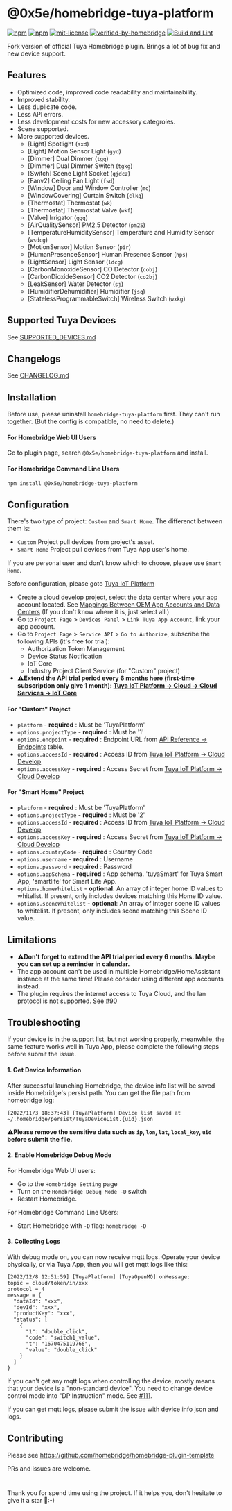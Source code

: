 # @0x5e/homebridge-tuya-platform

[![npm](https://badgen.net/npm/v/@0x5e/homebridge-tuya-platform)](https://npmjs.com/package/@0x5e/homebridge-tuya-platform)
[![npm](https://badgen.net/npm/dt/@0x5e/homebridge-tuya-platform)](https://npmjs.com/package/@0x5e/homebridge-tuya-platform)
[![mit-license](https://badgen.net/npm/license/@0x5e/homebridge-tuya-platform)](https://github.com/0x5e/homebridge-tuya-platform/blob/main/LICENSE)
[![verified-by-homebridge](https://badgen.net/badge/homebridge/verified/purple)](https://github.com/homebridge/homebridge/wiki/Verified-Plugins)
[![Build and Lint](https://github.com/0x5e/homebridge-tuya-platform/actions/workflows/build.yml/badge.svg)](https://github.com/0x5e/homebridge-tuya-platform/actions/workflows/build.yml)

Fork version of official Tuya Homebridge plugin. Brings a lot of bug fix and new device support.


## Features

- Optimized code, improved code readability and maintainability.
- Improved stability.
- Less duplicate code.
- Less API errors.
- Less development costs for new accessory categroies.
- Scene supported.
- More supported devices.
    - [Light] Spotlight (`sxd`)
    - [Light] Motion Sensor Light (`gyd`)
    - [Dimmer] Dual Dimmer (`tgq`)
    - [Dimmer] Dual Dimmer Switch (`tgkg`)
    - [Switch] Scene Light Socket (`qjdcz`)
    - [Fanv2] Ceiling Fan Light (`fsd`)
    - [Window] Door and Window Controller (`mc`)
    - [WindowCovering] Curtain Switch (`clkg`)
    - [Thermostat] Thermostat (`wk`)
    - [Thermostat] Thermostat Valve (`wkf`)
    - [Valve] Irrigator (`ggq`)
    - [AirQualitySensor] PM2.5 Detector (`pm25`)
    - [TemperatureHumiditySensor] Temperature and Humidity Sensor (`wsdcg`)
    - [MotionSensor] Motion Sensor (`pir`)
    - [HumanPresenceSensor] Human Presence Sensor (`hps`)
    - [LightSensor] Light Sensor (`ldcg`)
    - [CarbonMonoxideSensor] CO Detector (`cobj`)
    - [CarbonDioxideSensor] CO2 Detector (`co2bj`)
    - [LeakSensor] Water Detector (`sj`)
    - [HumidifierDehumidifier] Humidifier (`jsq`)
    - [StatelessProgrammableSwitch] Wireless Switch (`wxkg`)


## Supported Tuya Devices
See [SUPPORTED_DEVICES.md](./SUPPORTED_DEVICES.md)


## Changelogs
See [CHANGELOG.md](./CHANGELOG.md)


## Installation
Before use, please uninstall `homebridge-tuya-platform` first. They can't run together. (But the config is compatible, no need to delete.)

#### For Homebridge Web UI Users
Go to plugin page, search `@0x5e/homebridge-tuya-platform` and install.


#### For Homebridge Command Line Users

```
npm install @0x5e/homebridge-tuya-platform
```


## Configuration

There's two type of project: `Custom` and `Smart Home`.
The differenct between them is:
- `Custom` Project pull devices from project's asset.
- `Smart Home` Project pull devices from Tuya App user's home.

If you are personal user and don't know which to choose, please use `Smart Home`.

Before configuration, please goto [Tuya IoT Platform](https://iot.tuya.com)
- Create a cloud develop project, select the data center where your app account located. See [Mappings Between OEM App Accounts and Data Centers](https://developer.tuya.com/en/docs/iot/oem-app-data-center-distributed?id=Kafi0ku9l07qb) (If you don't know where it is, just select all.)
- Go to `Project Page` > `Devices Panel` > `Link Tuya App Account`, link your app account.
- Go to `Project Page` > `Service API` > `Go to Authorize`, subscribe the following APIs (it's free for trial):
    - Authorization Token Management
    - Device Status Notification
    - IoT Core
    - Industry Project Client Service (for "Custom" project)
- **⚠️Extend the API trial period every 6 months here (first-time subscription only give 1 month): [Tuya IoT Platform -> Cloud -> Cloud Services -> IoT Core](https://iot.tuya.com/cloud/products/detail?abilityId=1442730014117204014&id=p1668587814138nv4h3n&abilityAuth=0&tab=1)**

#### For "Custom" Project

- `platform` - **required** : Must be 'TuyaPlatform'
- `options.projectType` - **required** : Must be '1'
- `options.endpoint` - **required** : Endpoint URL from [API Reference -> Endpoints](https://developer.tuya.com/en/docs/iot/api-request?id=Ka4a8uuo1j4t4#title-1-Endpoints) table.
- `options.accessId` - **required** : Access ID from [Tuya IoT Platform -> Cloud Develop](https://iot.tuya.com/cloud)
- `options.accessKey` - **required** : Access Secret from [Tuya IoT Platform -> Cloud Develop](https://iot.tuya.com/cloud)

#### For "Smart Home" Project

- `platform` - **required** : Must be 'TuyaPlatform'
- `options.projectType` - **required** : Must be '2'
- `options.accessId` - **required** : Access ID from [Tuya IoT Platform -> Cloud Develop](https://iot.tuya.com/cloud)
- `options.accessKey` - **required** : Access Secret from [Tuya IoT Platform -> Cloud Develop](https://iot.tuya.com/cloud)
- `options.countryCode` - **required** : Country Code
- `options.username` - **required** : Username
- `options.password` - **required** : Password
- `options.appSchema` - **required** : App schema. 'tuyaSmart' for Tuya Smart App, 'smartlife' for Smart Life App.
- `options.homeWhitelist` - **optional**: An array of integer home ID values to whitelist. If present, only includes devices matching this Home ID value.
- `options.sceneWhitelist` - **optional**: An array of integer scene ID values to whitelist. If present, only includes scene matching this Scene ID value.


## Limitations
- **⚠️Don't forget to extend the API trial period every 6 months. Maybe you can set up a reminder in calendar.**
- The app account can't be used in multiple Homebridge/HomeAssistant instance at the same time! Please consider using different app accounts instead.
- The plugin requires the internet access to Tuya Cloud, and the lan protocol is not supported. See [#90](https://github.com/0x5e/homebridge-tuya-platform/issues/90)


## Troubleshooting

If your device is in the support list, but not working properly, meanwhile, the same feature works well in Tuya App, please complete the following steps before submit the issue.

#### 1. Get Device Information

After successful launching Homebridge, the device info list will be saved inside Homebridge's persist path.
You can get the file path from homebridge log:
```
[2022/11/3 18:37:43] [TuyaPlatform] Device list saved at ~/.homebridge/persist/TuyaDeviceList.{uid}.json
```

**⚠️Please remove the sensitive data such as `ip`, `lon`, `lat`, `local_key`, `uid` before submit the file.**


#### 2. Enable Homebridge Debug Mode

For Homebridge Web UI users:
- Go to the `Homebridge Setting` page
- Turn on the `Homebridge Debug Mode -D` switch
- Restart Homebridge.

For Homebridge Command Line Users:
- Start Homebridge with `-D` flag: `homebridge -D`

#### 3. Collecting Logs

With debug mode on, you can now receive mqtt logs. Operate your device physically, or via Tuya App, then you will get mqtt logs like this:

```
[2022/12/8 12:51:59] [TuyaPlatform] [TuyaOpenMQ] onMessage:
topic = cloud/token/in/xxx
protocol = 4
message = {
  "dataId": "xxx",
  "devId": "xxx",
  "productKey": "xxx",
  "status": [
    {
      "1": "double_click",
      "code": "switch1_value",
      "t": "1670475119766",
      "value": "double_click"
    }
  ]
}
```

If you can't get any mqtt logs when controlling the device, mostly means that your device is a "non-standard device". You need to change device control mode into "DP Instruction" mode. See [#111](https://github.com/0x5e/homebridge-tuya-platform/issues/111).

If you can get mqtt logs, please submit the issue with device info json and logs.


## Contributing

Please see https://github.com/homebridge/homebridge-plugin-template

PRs and issues are welcome.

# 
Thank you for spend time using the project. If it helps you, don't hesitate to give it a star 🌟:-)

